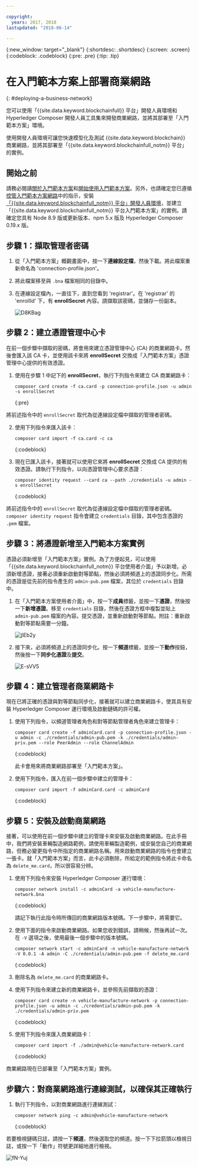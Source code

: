 ```yaml
---

copyright:
  years: 2017, 2018
lastupdated: "2018-06-14"

---
```


{:new_window: target="_blank"}
{:shortdesc: .shortdesc}
{:screen: .screen}
{:codeblock: .codeblock}
{:pre: .pre}
{:tip: .tip}

# 在入門範本方案上部署商業網路
{: #deploying-a-business-network}

您可以使用「{{site.data.keyword.blockchainfull}} 平台」開發人員環境和 Hyperledger Composer 開發人員工具集來開發商業網路，並將其部署至「入門範本方案」環境。

使用開發人員環境可讓您快速模型化及測試 {{site.data.keyword.blockchain}} 商業網路，並將其部署至「{{site.data.keyword.blockchainfull_notm}} 平台」的實例。

## 開始之前

請務必閱讀[關於入門範本方案](./starter_plan.html)和[開始使用入門範本方案](./get_start_starter_plan.html)。另外，也請確定您已遵循[控管入門範本方案網路](./get_start_starter_plan.html)中的指示，安裝[「{{site.data.keyword.blockchainfull_notm}} 平台」開發人員環境](./develop_install.html)，並建立「{{site.data.keyword.blockchainfull_notm}} 平台入門範本方案」的實例。請確定您具有 Node 8.9 版或更新版本、npm 5.x 版及 Hyperledger Composer 0.19.x 版。


## 步驟 1：擷取管理者密碼

1. 從「入門範本方案」概觀畫面中，按一下**連線設定檔**，然後下載。將此檔案重新命名為 'connection-profile.json'。

2. 將此檔案移至與 `.bna` 檔案相同的目錄中。

3. 在連線設定檔內，一直往下，直到您看到 'registrar'。在 'registrar' 的 'enrollId' 下，有 **enrollSecret** 內容。請擷取該密碼，並儲存一份副本。

    ![D8KBag](https://i.makeagif.com/media/4-12-2018/D8KBag.gif)


## 步驟 2：建立憑證管理中心卡

在前一個步驟中擷取的密碼，將會用來建立憑證管理中心 (CA) 的商業網路卡。然後會匯入該 CA 卡，並使用該卡來將 **enrollSecret** 交換成「入門範本方案」憑證管理中心提供的有效憑證。

1. 使用在步驟 1 中記下的 **enrollSecret**，執行下列指令來建立 CA 商業網路卡：

   ```
   composer card create -f ca.card -p connection-profile.json -u admin -s enrollSecret
   ```
   {:pre}

將前述指令中的 `enrollSecret` 取代為從連線設定檔中擷取的管理者密碼。

2. 使用下列指令來匯入該卡：

   ```
   composer card import -f ca.card -c ca
   ```
   {:codeblock}

3. 現在已匯入該卡，接著就可以使用它來將 **enrollSecret** 交換成 CA 提供的有效憑證。請執行下列指令，以向憑證管理中心要求憑證：

   ```
   composer identity request --card ca --path ./credentials -u admin -s enrollSecret
   ```
   {:codeblock}

將前述指令中的 `enrollSecret` 取代為從連線設定檔中擷取的管理者密碼。`composer identity request` 指令會建立 `credentials` 目錄，其中包含憑證的 `.pem` 檔案。

## 步驟 3：將憑證新增至入門範本方案實例

憑證必須新增至「入門範本方案」實例。為了方便起見，可以使用「{{site.data.keyword.blockchainfull_notm}} 平台使用者介面」予以新增。必須新增憑證，接著必須重新啟動對等節點，然後必須將頻道上的憑證同步化。所需的憑證是從先前的指令產生的 `admin-pub.pem` 檔案，其位於 `credentials` 目錄中。

1. 在「入門範本方案使用者介面」中，按一下**成員**標籤，並按一下**憑證**，然後按一下**新增憑證**。移至 `credentials` 目錄，然後在憑證方框中複製並貼上 `admin-pub.pem` 檔案的內容。提交憑證，並重新啟動對等節點。附註：重新啟動對等節點需要一分鐘。

    ![jlEb2y](https://i.makeagif.com/media/4-12-2018/jlEb2y.gif)

2. 接下來，必須將頻道上的憑證同步化。按一下**頻道**標籤，並按一下**動作**按鈕，然後按一下**同步化憑證**及**提交**。

    ![E-sVV5](https://i.makeagif.com/media/4-12-2018/E-sVV5.gif)

## 步驟 4：建立管理者商業網路卡

現在已將正確的憑證與對等節點同步化，接著就可以建立商業網路卡，使其具有安裝 Hyperledger Composer 運行環境及啟動鏈碼的許可權。

1. 使用下列指令，以頻道管理者角色和對等節點管理者角色來建立管理卡：

   ```
   composer card create -f adminCard.card -p connection-profile.json -u admin -c ./credentials/admin-pub.pem -k ./credentials/admin-priv.pem --role PeerAdmin --role ChannelAdmin
   ```
   {:codeblock}

   此卡會用來將商業網路部署至「入門範本方案」。

2. 使用下列指令，匯入在前一個步驟中建立的管理卡：

   ```
   composer card import -f adminCard.card -c adminCard
   ```
   {:codeblock}

## 步驟 5：安裝及啟動商業網路

接著，可以使用在前一個步驟中建立的管理卡來安裝及啟動商業網路。在此手冊中，我們將安裝車輛製造網路範例，請使用車輛製造範例，或安裝您自己的商業網路，但務必變更指令中所指定的商業網路名稱。用來啟動商業網路的指令也會建立一張卡。就「入門範本方案」而言，此卡必須刪除，所給定的範例指令將此卡命名為 `delete_me.card`，所以很容易分辨。

1. 使用下列指令來安裝 Hyperledger Composer 運行環境：

   ```
   composer network install -c adminCard -a vehicle-manufacture-network.bna
   ```
   {:codeblock}

   請記下執行此指令時所傳回的商業網路版本號碼。下一步驟中，將需要它。

2. 使用下面的指令來啟動商業網路。如果您收到錯誤，請稍候，然後再試一次。在 `-V` 選項之後，使用最後一個步驟中的版本號碼。

    ```
    composer network start -c adminCard -n vehicle-manufacture-network -V 0.0.1 -A admin -C ./credentials/admin-pub.pem -f delete_me.card
    ```
    {:codeblock}

3. 刪除名為 `delete_me.card` 的商業網路卡。

4. 使用下列指令來建立新的商業網路卡，並參照先前擷取的憑證：

   ```
   composer card create -n vehicle-manufacture-network -p connection-profile.json -u admin -c ./credentials/admin-pub.pem -k ./credentials/admin-priv.pem
   ```
   {:codeblock}

5. 使用下列指令來匯入商業網路卡：

    ```
    composer card import -f ./admin@vehicle-manufacture-network.card
    ```
    {:codeblock}

商業網路現在已部署至「入門範本方案」實例。

## 步驟六：對商業網路進行連線測試，以確保其正確執行

1. 執行下列指令，以對商業網路進行連線測試：

   ```
   composer network ping -c admin@vehicle-manufacture-network
   ```
   {:codeblock}

若要檢視鏈碼日誌，請按一下**頻道**，然後選取您的頻道。按一下下拉箭頭以檢視日誌，或按一下「動作」符號更詳細地進行檢視。

![fN-Yuj](https://i.makeagif.com/media/4-13-2018/fN-Yuj.gif)
